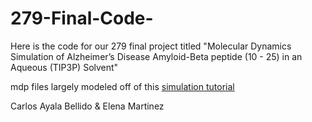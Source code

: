 # 279-Final-Code-


Here is the code for our 279 final project titled "Molecular Dynamics Simulation of Alzheimer’s Disease Amyloid-Beta peptide (10 - 25) in an Aqueous (TIP3P) Solvent"

mdp files largely modeled off of this [simulation tutorial](http://www.mdtutorials.com/gmx/lysozyme/05_EM.html)


Carlos Ayala Bellido & Elena Martinez

